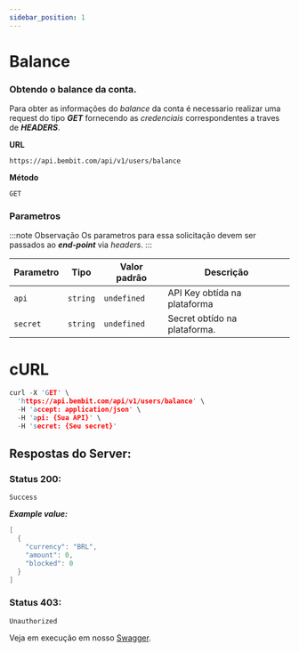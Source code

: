 ```yaml
---
sidebar_position: 1
---
```


# Balance

### Obtendo o balance da conta.

Para obter as informações do _balance_ da conta é necessario realizar uma request do tipo **_GET_** fornecendo as _credenciais_ correspondentes a traves de **_HEADERS_**.

**URL**

```
https://api.bembit.com/api/v1/users/balance
```

**Método**

```
GET
```

### Parametros

:::note Observação
Os parametros para essa solicitação devem ser passados ao **_end-point_** via _headers_.
:::

| Parametro | Tipo     | Valor padrão | Descrição                    |
| --------- | -------- | ------------ | ---------------------------- |
| `api`     | `string` | `undefined`  | API Key obtída na plataforma |
| `secret`  | `string` | `undefined`  | Secret obtído na plataforma. |

# cURL

```c
curl -X 'GET' \
  'https://api.bembit.com/api/v1/users/balance' \
  -H 'accept: application/json' \
  -H 'api: {Sua API}' \
  -H 'secret: {Seu secret}'
```

## Respostas do Server:

### Status 200:

    Success

**_Example value:_**

```c
[
  {
    "currency": "BRL",
    "amount": 0,
    "blocked": 0
  }
]
```

### Status 403:

    Unauthorized

Veja em execução em nosso [Swagger](https://api.bembit.com/docs/#/Users/get_users_balance).
